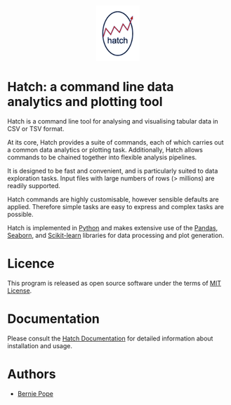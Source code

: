 <p align="center">
  <img src="docs/_static/hatch_logo_small.png" width="100" alt="logo">
</p>

# Hatch: a command line data analytics and plotting tool 

Hatch is a command line tool for analysing and visualising tabular data in CSV or TSV format.

At its core, Hatch provides a suite of commands, each of which carries out a common data analytics or plotting task.
Additionally, Hatch allows commands to be chained together into flexible analysis pipelines.

It is designed to be fast and convenient, and is particularly suited to data exploration tasks. Input files with large numbers of rows (> millions) are readily supported.

Hatch commands are highly customisable, however sensible defaults are applied. Therefore simple tasks are easy to express
and complex tasks are possible.

Hatch is implemented in [Python](http://www.python.org/) and makes extensive use of the [Pandas](https://pandas.pydata.org/>), [Seaborn](https://seaborn.pydata.org/>), and [Scikit-learn](https://scikit-learn.org/) libraries for data processing and plot generation.

# Licence

This program is released as open source software under the terms of [MIT License](https://raw.githubusercontent.com/bjpop/hatch/master/LICENSE).

# Documentation

Please consult the [Hatch Documentation](https://bjpop.github.io/hatch/index.html) for detailed information about installation and usage.

# Authors

 * [Bernie Pope](http://www.berniepope.id.au/)

